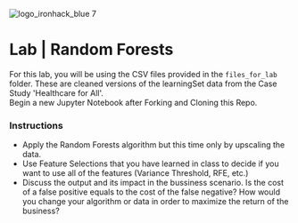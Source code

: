 ![logo_ironhack_blue 7](https://user-images.githubusercontent.com/23629340/40541063-a07a0a8a-601a-11e8-91b5-2f13e4e6b441.png)

# Lab | Random Forests

For this lab, you will be using the CSV files provided in the `files_for_lab` folder.  These are cleaned versions of the learningSet data from the Case Study 'Healthcare for All'.   
Begin a new Jupyter Notebook after Forking and Cloning this Repo.

### Instructions

- Apply the Random Forests algorithm but this time only by upscaling the data.
- Use Feature Selections that you have learned in class to decide if you want to use all of the features (Variance Threshold, RFE, etc.)
- Discuss the output and its impact in the bussiness scenario. Is the cost of a false positive equals to the cost of the false negative? How would you change your algorithm or data in order to maximize the return of the business?
